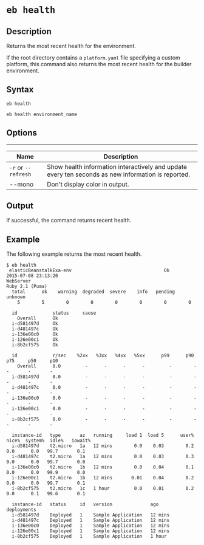# `eb health`<a name="eb3-health"></a>

## Description<a name="eb3-healthdescription"></a>

Returns the most recent health for the environment\.

If the root directory contains a `platform.yaml` file specifying a custom platform, this command also returns the most recent health for the builder environment\.

## Syntax<a name="eb3-healthsyntax"></a>

 `eb health` 

 `eb health environment_name` 

## Options<a name="eb3-healthoptions"></a>


****  

|  Name  |  Description  | 
| --- | --- | 
|  `-r` or `--refresh`  |  Show health information interactively and update every ten seconds as new information is reported\.  | 
| \-\-mono | Don't display color in output\. | 

## Output<a name="eb3-healthoutput"></a>

If successful, the command returns recent health\.

## Example<a name="eb3-healthexample"></a>

The following example returns the most recent health\.

```
$ eb health
 elasticBeanstalkExa-env                                  Ok                       2015-07-08 23:13:20
WebServer                                                                              Ruby 2.1 (Puma)
  total      ok    warning  degraded  severe    info   pending  unknown
    5        5        0        0        0        0        0        0

  id             status     cause
    Overall      Ok
  i-d581497d     Ok
  i-d481497c     Ok
  i-136e00c0     Ok
  i-126e00c1     Ok
  i-8b2cf575     Ok

  id             r/sec    %2xx   %3xx   %4xx   %5xx      p99      p90      p75     p50     p10
    Overall      0.0         -      -      -      -         -        -       -       -       -
  i-d581497d     0.0         -      -      -      -         -        -       -       -       -
  i-d481497c     0.0         -      -      -      -         -        -       -       -       -
  i-136e00c0     0.0         -      -      -      -         -        -       -       -       -
  i-126e00c1     0.0         -      -      -      -         -        -       -       -       -
  i-8b2cf575     0.0         -      -      -      -         -        -       -       -       -

  instance-id   type       az   running     load 1  load 5      user%  nice%  system%  idle%   iowait%
  i-d581497d    t2.micro   1a   12 mins        0.0    0.03        0.2    0.0      0.0   99.7       0.1
  i-d481497c    t2.micro   1a   12 mins        0.0    0.03        0.3    0.0      0.0   99.7       0.0
  i-136e00c0    t2.micro   1b   12 mins        0.0    0.04        0.1    0.0      0.0   99.9       0.0
  i-126e00c1    t2.micro   1b   12 mins       0.01    0.04        0.2    0.0      0.0   99.7       0.1
  i-8b2cf575    t2.micro   1c   1 hour         0.0    0.01        0.2    0.0      0.1   99.6       0.1

  instance-id   status     id   version              ago                                  deployments
  i-d581497d    Deployed   1    Sample Application   12 mins
  i-d481497c    Deployed   1    Sample Application   12 mins
  i-136e00c0    Deployed   1    Sample Application   12 mins
  i-126e00c1    Deployed   1    Sample Application   12 mins
  i-8b2cf575    Deployed   1    Sample Application   1 hour
```
